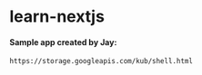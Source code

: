 # learn-nextjs
#### Sample app created by Jay: 
```
https://storage.googleapis.com/kub/shell.html
```

